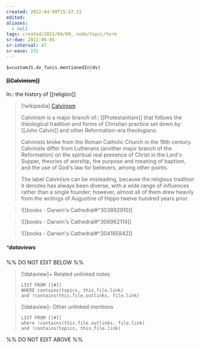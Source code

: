 ```yaml
---
created: 2022-04-09T15:57:33 
edited: 
aliases:
  - null
tags: created/2022/04/09, node/topic/term
sr-due: 2022-06-05
sr-interval: 47
sr-ease: 231
---
```

`$=customJS.dv_funcs.mentionedIn(dv)`

#### <s class="topic-title">[[Calvinism]]</s>

In:: the history of [[religion]]

> [!wikipedia] [Calvinism](https://en.wikipedia.org/wiki/Calvinism)
> 
> Calvinism is a major branch 
> of:: [[Protestantism]] 
> that follows the theological tradition and forms of Christian practice set down by [[John Calvin]] and other Reformation-era theologians. 
> 
> Calvinists broke from the Roman Catholic Church in the 16th century. Calvinists differ from Lutherans (another major branch of the Reformation) on the spiritual real presence of Christ in the Lord's Supper, theories of worship, the purpose and meaning of baptism, and the use of God's law for believers, among other points. 
> 
> The label Calvinism can be misleading, because the religious tradition it denotes has always been diverse, with a wide range of influences rather than a single founder; however, almost all of them drew heavily from the writings of Augustine of Hippo twelve hundred years prior.
> 


> ![[books - Darwin's Cathedral#^303892910]]

> ![[books - Darwin's Cathedral#^306962114]]


> ![[books - Darwin's Cathedral#^304185842]]



##### ^dataviews

%% DO NOT EDIT BELOW %%
> [!dataview]+ Related unlinked notes
> ```dataview
> LIST FROM [[#]]
> WHERE contains(topics, this.file.link)
> and !contains(this.file.outlinks, file.link)
> ```
 
> [!dataview]- Other unlinked mentions
> ```dataview
> LIST FROM [[#]]
> where !contains(this.file.outlinks, file.link)
> and !contains(topics, this.file.link)
> ```

%% DO NOT EDIT ABOVE %%
